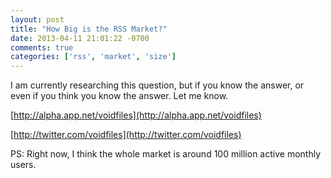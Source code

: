 ```yaml
---
layout: post
title: "How Big is the RSS Market?"
date: 2013-04-11 21:01:22 -0700
comments: true
categories: ['rss', 'market', 'size']
---
```


I am currently researching this question, but if you know the answer, or even if you think you know the answer. Let me know.

[http://alpha.app.net/voidfiles](http://alpha.app.net/voidfiles)

[http://twitter.com/voidfiles](http://twitter.com/voidfiles)

PS: Right now, I think the whole market is around 100 million active monthly users.
